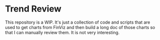 # Trend Review

This repository is a WIP. It's just a collection of code and scripts that are
used to get charts from FinViz and then build a long doc of those charts so that
I can manually review them. It is not very interesting.
